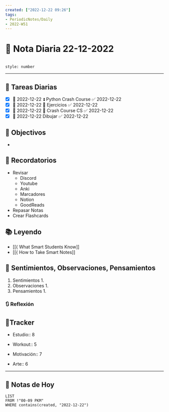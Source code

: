 ```yaml
---
created: ["2022-12-22 09:26"]
tags:
- PeriodicNotes/Daily
- 2022-W51
---
```


# 📅 Nota Diaria 22-12-2022
```toc

style: number

```

---
## 🔷 Tareas Diarias
- [x] 📅 2022-12-22 ⏫ Python Crash Course ✅ 2022-12-22
- [x] 📅 2022-12-22 🔼 Ejercicios ✅ 2022-12-22
- [x] 📅 2022-12-22 🔽 Crash Course CS ✅ 2022-12-22
- [x] 📅 2022-12-22 Dibujar ✅ 2022-12-22

## 🎯 Objectivos
- 
## 📕 Recordatorios
- Revisar
	- Discord
	- Youtube
	- Anki
	- Marcadores
	- Notion
	- GoodReads
- Repasar Notas
- Crear Flashcards

## 📚 Leyendo
- [[{ What Smart Students Know]]
- [[{ How to Take Smart Notes]]
## 💬 Sentimientos, Observaciones, Pensamientos 
1. Sentimientos
	1. 
2. Observaciones
	1. 
3. Pensamientos
	1. 
### 🔃 Reflexión

## 🔷Tracker

- Estudio:: 8

- Workout:: 5

- Motivación:: 7

- Arte:: 6
---

## 📅 Notas de Hoy
```dataview
LIST 
FROM !"00-09 PKM" 
WHERE contains(created, "2022-12-22")
```